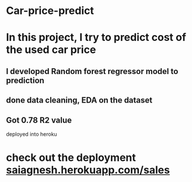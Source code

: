 # Car-price-predict

# In this project, I try to predict cost of the used car price 
## I developed Random forest regressor model to prediction
## done data cleaning, EDA on the dataset
## Got 0.78 R2 value 
deployed into heroku
# check out the deployment [saiagnesh.herokuapp.com/sales](saiagnesh.herokuapp.com/sales)
